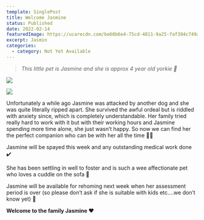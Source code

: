 ```yaml
---
template: SinglePost
title: Welcome Jasmine
status: Published
date: 2022-02-14
featuredImage: https://ucarecdn.com/be60b6e4-75cd-4811-9a25-faf394c749af/-/crop/526x418/0,68/-/preview/
excerpt: Jasmin
categories:
  - category: Not Yet Available
---
```

> *This little pet is Jasmine and she is approx 4 year old yorkie 🥰*

![](https://ucarecdn.com/ef15de99-4110-49ba-a9a1-daa90b904cf9/)

![](https://ucarecdn.com/b0c3af9e-ccec-4d96-ac51-7e60cc03f045/)


Unfortunately a while ago Jasmine was attacked by another dog and she was quite literally ripped apart. She survived the awful ordeal but is riddled with anxiety since, which is completely understandable. Her family tried really hard to work with it but with their working hours and Jasmine spending more time alone, she just wasn’t happy. So now we can find her the perfect companion who can be with her all the time 🤞🏻


Jasmine will be spayed this week and any outstanding medical work done ✔️ 


She has been settling in well to foster and is such a wee affectionate pet who loves a cuddle on the sofa 🤗 


Jasmine will be available for rehoming next week when her assessment period is over (so please don’t ask if she is suitable with kids etc….we don’t know yet) 🐶 


**Welcome to the family Jasmine ❤️**